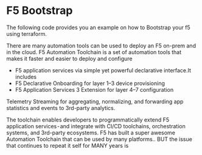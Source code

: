 # F5 Bootstrap
The following code provides you an example on how to Bootstrap your f5 using terraform. 

There are many automation tools can be used to deploy an F5 on-prem and in the cloud. F5 Automation Toolchain is a set of automation tools that makes it faster and easier to deploy and configure 

* F5 application services via simple yet powerful declarative interface.It includes
* F5 Declarative Onboarding for layer 1–3 device provisioning
* F5 Application Services 3 Extension for layer 4–7 configuration

Telemetry Streaming for aggregating, normalizing, and forwarding app statistics and events to 3rd-party analytics.

The toolchain enables developers to programmatically extend F5 application services - and integrate with CI/CD toolchains, orchestration systems, and 3rd-party ecosystems.
F5 has built a super awesome Automation Toolchain that can be used by many platforms.. BUT the issue that continues to repeat it self for MANY years is
